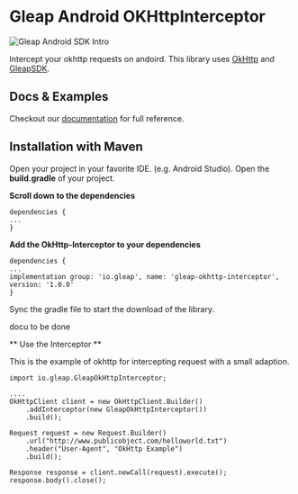 # Gleap Android OKHttpInterceptor

![Gleap Android SDK Intro](https://raw.githubusercontent.com/GleapSDK/iOS-SDK/main/imgs/gleapheader.png)

Intercept your okhttp requests on andoird. This library uses [OkHttp](https://square.github.io/okhttp/) and [GleapSDK](https://github.com/GleapSDK/Android-SDK).

## Docs & Examples
Checkout our [documentation](https://docs.gleap.io/android/network-logs) for full reference.

## Installation with Maven

Open your project in your favorite IDE. (e.g. Android Studio). Open the **build.gradle** of your project.

**Scroll down to the dependencies**

```
dependencies {
...
}
```

**Add the OkHttp-Interceptor to your dependencies**

```
dependencies {
...
implementation group: 'io.gleap', name: 'gleap-okhttp-interceptor', version: '1.0.0'
}

```

Sync the gradle file to start the download of the library.

docu to be done

** Use the Interceptor **

This is the example of okhttp for intercepting request with a small adaption.

```
import io.gleap.GleapOkHttpInterceptor;

....
OkHttpClient client = new OkHttpClient.Builder()
    .addInterceptor(new GleapOkHttpInterceptor())
    .build();

Request request = new Request.Builder()
    .url("http://www.publicobject.com/helloworld.txt")
    .header("User-Agent", "OkHttp Example")
    .build();

Response response = client.newCall(request).execute();
response.body().close();
```

